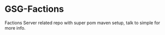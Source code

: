 # GSG-Factions
Factions Server related repo with super pom maven setup, talk to simple for more info.
